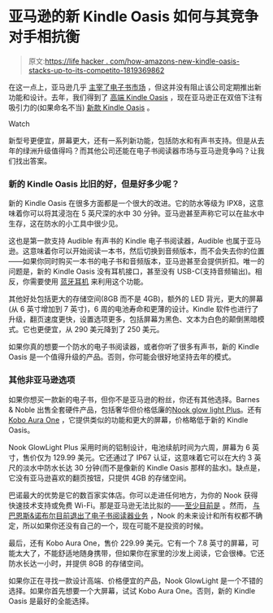# 亚马逊的新 Kindle Oasis 如何与其竞争对手相抗衡

> 原文:[https://life hacker . com/how-amazons-new-kindle-oasis-stacks-up-to-its-competito-1819369862](https://lifehacker.com/how-amazons-new-kindle-oasis-stacks-up-to-its-competito-1819369862)

在这一点上，亚马逊几乎 [主宰了](http://blog.the-ebook-reader.com/2017/07/12/kindle-paperwhite-still-the-best-selling-ereader/)[电子书市场](https://lifehacker.com/ereader-showdown-amazon-kindles-compared-1773881849) ，但这并没有阻止该公司定期推出新功能和设计。去年，我们得到了 [高端 Kindle Oasis](https://lifehacker.com/amazons-new-kindle-oasis-is-289-worth-of-luxury-ereade-1770703452) ，现在亚马逊正在双倍下注有吸引力的(如果命名不当) [新款 Kindle Oasis](https://gizmodo.com/amazons-sick-high-end-kindle-got-a-serious-overhaul-1819330183#_ga=2.58576682.1886108002.1507054993-1042414884.1504272398) 。

Watch

新型号更便宜，屏幕更大，还有一系列新功能，包括防水和有声书支持。但是从去年的绿洲升级值得吗？而其他公司还能在电子书阅读器市场与亚马逊竞争吗？让我们找出答案。

### 新的 Kindle Oasis 比旧的好，但是好多少呢？

新的 Kindle Oasis 在很多方面都是一个很大的改进。它的防水等级为 IPX8，这意味着你可以将其浸泡在 5 英尺深的水中 30 分钟。亚马逊甚至声称它可以在盐水中生存，这在防水的小工具中很少见。

这也是第一款支持 Audible 有声书的 Kindle 电子书阅读器，Audible 也属于亚马逊。这意味着你可以开始阅读一本书，然后切换到音频版本，而不会失去你的位置——如果你同时购买一本书的电子书和音频版本，亚马逊甚至会提供折扣。唯一的问题是，新的 Kindle Oasis 没有耳机接口，甚至没有 USB-C(支持音频输出)。相反，你需要使用 [蓝牙耳机](http://gear.lifehacker.com/ankers-soundbuds-are-your-favorite-cheap-bluetooth-earb-1770741170) 来利用这个功能。

其他好处包括更大的存储空间(8GB 而不是 4GB)，额外的 LED 背光，更大的屏幕(从 6 英寸增加到 7 英寸)，6 周的电池寿命和更薄的设计。Kindle 软件也进行了升级，翻页速度更快，设置选项更多，包括屏幕为黑色、文本为白色的颠倒黑暗模式。它也更便宜，从 290 美元降到了 250 美元。

如果你真的想要一个防水的电子书阅读器，或者你听了很多有声书，新的 Kindle Oasis 是一个值得升级的产品。否则，你可能会很好地坚持去年的模式。

### 其他非亚马逊选项

如果你想买一款新的电子书，但你不是亚马逊的粉丝，你还有其他选择。Barnes & Noble 出售全套硬件产品，包括奢华但价格低廉的[Nook glow light Plus](https://www.barnesandnoble.com/w/piper-barnes-noble/1122314015?ean=9781400697564#productInfoTabs)。还有 [Kobo Aura One](https://us.kobobooks.com/collections/ereaders/products/kobo-aura-one) ，它提供类似的功能和更大的屏幕，价格略低于新的 Kindle Oasis。

Nook GlowLight Plus 采用时尚的铝制设计，电池续航时间为六周，屏幕为 6 英寸，售价仅为 129.99 美元。它还通过了 IP67 认证，这意味着它可以在大约 3 英尺的淡水中防水长达 30 分钟(而不是像新的 Kindle Oasis 那样的盐水)。缺点是，它没有亚马逊喜欢的翻页按钮，只提供 4GB 的存储空间。

巴诺最大的优势是它的数百家实体店。你可以走进任何地方，为你的 Nook 获得快速技术支持或免费 Wi-Fi。那是亚马逊无法比拟的——[至少目前是](https://gizmodo.com/amazon-will-open-over-300-physical-bookstores-because-l-1756692355) 。然而， [与巴恩斯&诺布尔目前退出了电子书阅读器业务](https://goodereader.com/blog/electronic-readers/barnes-and-noble-is-no-longer-in-the-tech-business) ，Nook 的未来设计和所有权都不确定，所以如果你还没有自己的一个，现在可能不是投资的时候。

最后，还有 Kobo Aura One，售价 229.99 美元。它有一个 7.8 英寸的屏幕，可能太大了，不能舒适地随身携带，但如果你在家里的沙发上阅读，它会很棒。它还防水长达一小时，并提供 8GB 的存储空间。

如果你正在寻找一款设计高端、价格便宜的产品，Nook GlowLight 是一个不错的选择。如果你首先想要一个大屏幕，试试 Kobo Aura One。否则，新的 Kindle Oasis 是最好的全能选择。